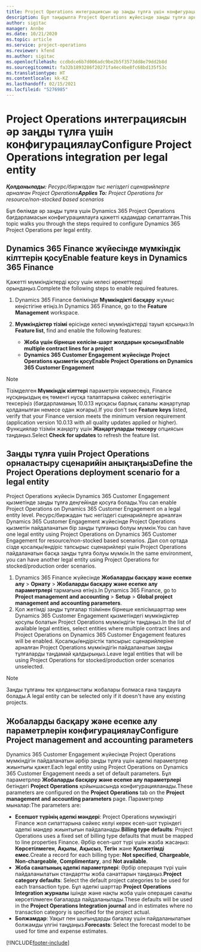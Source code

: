 ```yaml
---
title: Project Operations интеграциясын әр заңды тұлға үшін конфигурациялау
description: Бұл тақырыпта Project Operations жүйесінде заңды тұлға арқылы интеграцияны орнату туралы ақпарат берілген.
author: sigitac
manager: Annbe
ms.date: 10/21/2020
ms.topic: article
ms.service: project-operations
ms.reviewer: kfend
ms.author: sigitac
ms.openlocfilehash: ccdbdce6b7d006adc9be2b5f3573dd8e79dd2b8d
ms.sourcegitcommit: fa32b1893286f20271fa4ec4be8fc68bd135f53c
ms.translationtype: HT
ms.contentlocale: kk-KZ
ms.lasthandoff: 02/15/2021
ms.locfileid: "5276985"
---
```

# <a name="configure-project-operations-integration-per-legal-entity"></a><span data-ttu-id="63325-103">Project Operations интеграциясын әр заңды тұлға үшін конфигурациялау</span><span class="sxs-lookup"><span data-stu-id="63325-103">Configure Project Operations integration per legal entity</span></span> 

<span data-ttu-id="63325-104">_**Қолданылады:** Ресурс/биржадан тыс негіздегі сценарийлерге арналған Project Operations_</span><span class="sxs-lookup"><span data-stu-id="63325-104">_**Applies To:** Project Operations for resource/non-stocked based scenarios_</span></span>

<span data-ttu-id="63325-105">Бұл бөлімде әр заңды тұлға үшін Dynamics 365 Project Operations бағдарламасын конфигурациялауға қажетті қадамдар сипатталған.</span><span class="sxs-lookup"><span data-stu-id="63325-105">This topic walks you through the steps required to configure Dynamics 365 Project Operations per legal entity.</span></span>

## <a name="enable-feature-keys-in-dynamics-365-finance"></a><span data-ttu-id="63325-106">Dynamics 365 Finance жүйесінде мүмкіндік кілттерін қосу</span><span class="sxs-lookup"><span data-stu-id="63325-106">Enable feature keys in Dynamics 365 Finance</span></span>

<span data-ttu-id="63325-107">Қажетті мүмкіндіктерді қосу үшін келесі әрекеттерді орындаңыз.</span><span class="sxs-lookup"><span data-stu-id="63325-107">Complete the following steps to enable required features.</span></span>

1. <span data-ttu-id="63325-108">Dynamics 365 Finance бөлімінде **Мүмкіндікті басқару** жұмыс кеңістігіне өтіңіз.</span><span class="sxs-lookup"><span data-stu-id="63325-108">In Dynamics 365 Finance, go to the **Feature Management** workspace.</span></span>
2. <span data-ttu-id="63325-109">**Мүмкіндіктер тізімі** өрісінде келесі мүмкіндіктерді тауып қосыңыз:</span><span class="sxs-lookup"><span data-stu-id="63325-109">In **Feature list**, find and enable the following features:</span></span>
  
    - <span data-ttu-id="63325-110">**Жоба үшін бірнеше келісім-шарт жолдарын қосыңыз**</span><span class="sxs-lookup"><span data-stu-id="63325-110">**Enable multiple contract lines for a project**</span></span>
    - <span data-ttu-id="63325-111">**Dynamics 365 Customer Engagement жүйесінде Project Operations қызметін қосу**</span><span class="sxs-lookup"><span data-stu-id="63325-111">**Enable Project Operations on Dynamics 365 Customer Engagement**</span></span>

> [!NOTE]
> <span data-ttu-id="63325-112">Тізімделген **Мүмкіндік кілттері** параметрін көрмесеңіз, Finance нұсқаңыздың ең төменгі нұсқа талаптарына сәйкес келетіндігін тексеріңіз (бағдарламаның 10.0.13 нұсқасы барлық сапалы жаңартулар қолданылған немесе одан жоғары).</span><span class="sxs-lookup"><span data-stu-id="63325-112">If you don't see **Feature keys** listed, verify that your Finance version meets the minimum version requirement (application version 10.0.13 with all quality updates applied or higher).</span></span> <span data-ttu-id="63325-113">Функциялар тізімін жаңарту үшін **Жаңартуларды тексеру** опциясын таңдаңыз.</span><span class="sxs-lookup"><span data-stu-id="63325-113">Select **Check for updates** to refresh the feature list.</span></span>

## <a name="define-the-project-operations-deployment-scenario-for-a-legal-entity"></a><span data-ttu-id="63325-114">Заңды тұлға үшін Project Operations орналастыру сценарийін анықтаңыз</span><span class="sxs-lookup"><span data-stu-id="63325-114">Define the Project Operations deployment scenario for a legal entity</span></span>

<span data-ttu-id="63325-115">Project Operations жүйесін Dynamics 365 Customer Engagement қызметінде заңды тұлға деңгейінде қосуға болады.</span><span class="sxs-lookup"><span data-stu-id="63325-115">You can enable Project Operations on Dynamics 365 Customer Engagement on a legal entity level.</span></span> <span data-ttu-id="63325-116">Ресурс/биржадан тыс негіздегі сценарийлерге арналған Dynamics 365 Customer Engagement жүйесінде Project Operations қызметін пайдаланатын бір заңды тұлғаңыз болуы мүмкін.</span><span class="sxs-lookup"><span data-stu-id="63325-116">You can have one legal entity using Project Operations on Dynamics 365 Customer Engagement for resource/non-stocked based scenarios.</span></span> <span data-ttu-id="63325-117">Дәл сол ортада сізде қосалқы/өндіріс тапсырыс сценарийлері үшін Project Operations пайдаланатын басқа заңды тұлға болуы мүмкін.</span><span class="sxs-lookup"><span data-stu-id="63325-117">In the same environment, you can have another legal entity using Project Operations for stocked/production order scenarios.</span></span>

1. <span data-ttu-id="63325-118">Dynamics 365 Finance жүйесінде **Жобаларды басқару және есепке алу** > **Орнату** > **Жобаларды басқару және есепке алу параметрлері** тармағына өтіңіз.</span><span class="sxs-lookup"><span data-stu-id="63325-118">In Dynamics 365 Finance, go to **Project management and accounting** > **Setup** > **Global project management and accounting parameters**.</span></span>
2. <span data-ttu-id="63325-119">Қол жетімді заңды тұлғалар тізімінен бірнеше келісімшарттар мен Dynamics 365 Customer Engagement қызметіндегі мүмкіндіктер қосулы болатын Project Operations мүмкіндігін таңдаңыз.</span><span class="sxs-lookup"><span data-stu-id="63325-119">In the list of available legal entities, select entities where multiple contract lines and Project Operations on Dynamics 365 Customer Engagement features will be enabled.</span></span> <span data-ttu-id="63325-120">Қосалқы/өндірістік тапсырыс сценарийлеріне арналған Project Operations мүмкіндігін пайдаланатын заңды тұлғаларды таңдамай қалдырыңыз.</span><span class="sxs-lookup"><span data-stu-id="63325-120">Leave legal entities that will be using Project Operations for stocked/production order scenarios unselected.</span></span>

> [!NOTE]
> <span data-ttu-id="63325-121">Заңды тұлғаны тек қолданыстағы жобалары болмаса ғана таңдауға болады.</span><span class="sxs-lookup"><span data-stu-id="63325-121">A legal entity can be selected only if it doesn't have any existing projects.</span></span>

## <a name="configure-project-management-and-accounting-parameters"></a><span data-ttu-id="63325-122">Жобаларды басқару және есепке алу параметрлерін конфигурациялау</span><span class="sxs-lookup"><span data-stu-id="63325-122">Configure Project management and accounting parameters</span></span>

<span data-ttu-id="63325-123">Dynamics 365 Customer Engagement жүйесінде Project Operations мүмкіндігін пайдаланатын әрбір заңды тұлға үшін әдепкі параметрлер жиынтығы қажет.</span><span class="sxs-lookup"><span data-stu-id="63325-123">Each legal entity using Project Operations on Dynamics 365 Customer Engagement needs a set of default parameters.</span></span> <span data-ttu-id="63325-124">Бұл параметрлер **Жобаларды басқару және есепке алу параметрлері** бетіндегі **Project Operations** қойыншасында конфигурацияланады.</span><span class="sxs-lookup"><span data-stu-id="63325-124">These parameters are configured on the **Project Operations** tab on the **Project management and accounting parameters** page.</span></span> <span data-ttu-id="63325-125">Параметрлер мыналар:</span><span class="sxs-lookup"><span data-stu-id="63325-125">The parameters are:</span></span>

  - <span data-ttu-id="63325-126">**Есепшот түрінің әдепкі мәндері**: Project Operations мүмкіндігі Finance жол сипаттарына сәйкес келуі керек есеп-шот түріндегі әдепкі мәндер жиынтығын пайдаланады.</span><span class="sxs-lookup"><span data-stu-id="63325-126">**Billing type defaults**: Project Operations uses a fixed set of billing type defaults that must be mapped to line properties Finance.</span></span> <span data-ttu-id="63325-127">Әрбір есеп-шот түрі үшін жазба жасаңыз: **Көрсетілмеген**, **Ақылы**, **Ақысыз**, **Тегін** және **Қолжетімді емес**.</span><span class="sxs-lookup"><span data-stu-id="63325-127">Create a record for each billing type: **Not specified**, **Chargeable**, **Non-chargeable**, **Complimentary**, and **Not available**.</span></span>
  - <span data-ttu-id="63325-128">**Жоба санатының әдепкі параметрлері**: Әрбір операция түрі үшін пайдаланылатын стандартты жоба санаттарын таңдаңыз.</span><span class="sxs-lookup"><span data-stu-id="63325-128">**Project category defaults**: Select the default project categories to be used for each transaction type.</span></span> <span data-ttu-id="63325-129">Бұл әдепкі шарттар **Project Operations Integration журналы** ішінде және нақты жоба үшін операция санаты көрсетілмеген бағаларда пайдаланылады.</span><span class="sxs-lookup"><span data-stu-id="63325-129">These defaults will be used in the **Project Operations Integration journal** and in estimates where no transaction category is specified for the project actual.</span></span>
  - <span data-ttu-id="63325-130">**Болжамдар**: Уақыт пен шығындарды бағалау үшін пайдаланылатын болжамды үлгіні таңдаңыз.</span><span class="sxs-lookup"><span data-stu-id="63325-130">**Forecasts**: Select the forecast model to be used for time and expense estimates.</span></span>


[!INCLUDE[footer-include](../includes/footer-banner.md)]